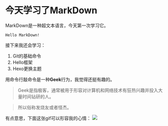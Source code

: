 # 今天学习了MarkDown

MarkDown是一种超文本语言，今天第一次学习它。

`Hello MarkDown!                      `

接下来我还会学习：

1. Git的基础命令
2. Hello框架
3. Hexo更换主题

用命令行敲命令是一种**Geek**行为，我觉得还挺有趣的。

>Geek是指极客，通常被用于形容对计算机和网络技术有狂热兴趣并投入大量时间钻研的人。

>所以俗称发烧友或者怪杰。

有点意思，下面这张gif可以形容我的心情：
![](https://qgt-style.oss-cn-hangzhou.aliyuncs.com/newcoursep4/g1/g1-2-2/tenor.gif)

